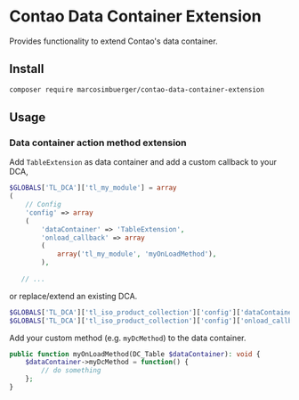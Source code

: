 # Contao Data Container Extension

Provides functionality to extend Contao's data container.

## Install
```bash
composer require marcosimbuerger/contao-data-container-extension
```

## Usage

### Data container action method extension
Add `TableExtension` as data container and add a custom callback to your DCA,
```php
$GLOBALS['TL_DCA']['tl_my_module'] = array
(
	// Config
	'config' => array
	(
		'dataContainer' => 'TableExtension',
		'onload_callback' => array
		(
			array('tl_my_module', 'myOnLoadMethod'),
        ),
   
   // ...
```

or replace/extend an existing DCA.
```php
$GLOBALS['TL_DCA']['tl_iso_product_collection']['config']['dataContainer'] = 'TableExtension';
$GLOBALS['TL_DCA']['tl_iso_product_collection']['config']['onload_callback'][] = array('tl_my_module, 'myOnLoadMethod');
```

Add your custom method (e.g. `myDcMethod`) to the data container.
```php
public function myOnLoadMethod(DC_Table $dataContainer): void {
    $dataContainer->myDcMethod = function() {
        // do something
    };
}
```